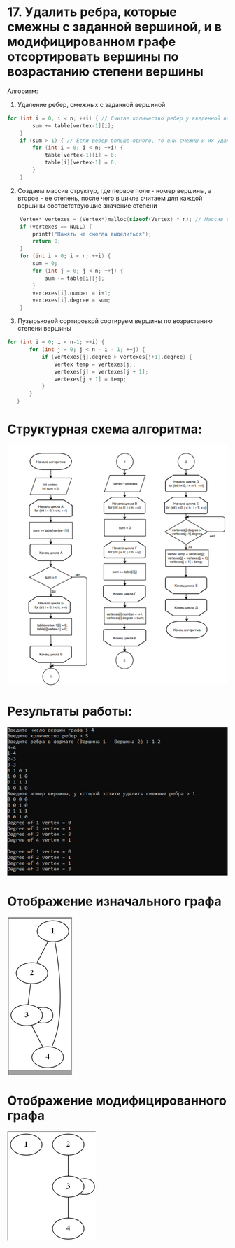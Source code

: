 # 17. Удалить ребра, которые смежны с заданной вершиной, и в модифицированном графе отсортировать вершины по возрастанию степени вершины
 Алгоритм:
 1. Удаление ребер, смежных с заданной вершиной
```c
for (int i = 0; i < n; ++i) { // Считае количество ребер у введенной вершины
        sum += table[vertex-1][i];
    }
    if (sum > 1) { // Если ребер больше одного, то они смежны и их удаляем
        for (int i = 0; i < n; ++i) {
            table[vertex-1][i] = 0;
            table[i][vertex-1] = 0;
        }
    }
```    
 2. Создаем массив структур, где первое поле - номер вершины, а второе - ее степень, после чего в цикле считаем для каждой вершины соответствующие значение степени
```c
    Vertex* vertexes = (Vertex*)malloc(sizeof(Vertex) * n); // Массив структур, состоящих из номера вершины и ее степени
    if (vertexes == NULL) {
        printf("Память не смогла выделиться");
        return 0;
    }
    for (int i = 0; i < n; ++i) {
        sum = 0;
        for (int j = 0; j < n; ++j) { 
            sum += table[i][j];
        }
        vertexes[i].number = i+1;
        vertexes[i].degree = sum;
    }
 ```   
  3. Пузырьковой сортировкой сортируем вершины по возрастанию степени вершины
 ```c
 for (int i = 0; i < n-1; ++i) {
        for (int j = 0; j < n - i - 1; ++j) {
            if (vertexes[j].degree > vertexes[j+1].degree) {
                Vertex temp = vertexes[j];
                vertexes[j] = vertexes[j + 1];
                vertexes[j + 1] = temp;
            }
        }
    }
 ```  
# Структурная схема алгоритма:
![](https://github.com/Anastasiia29-11/Flita_4dz/blob/main/lp6.png)

# Результаты работы:
![](https://github.com/Anastasiia29-11/Flita_4dz/blob/main/rez%20(2).png)

# Отображение изначального графа
![](https://github.com/Anastasiia29-11/Flita_4dz/blob/main/gr1%20(2).png)

# Отображение модифицированного графа
![](https://github.com/Anastasiia29-11/Flita_4dz/blob/main/gr2%20(2).png)
